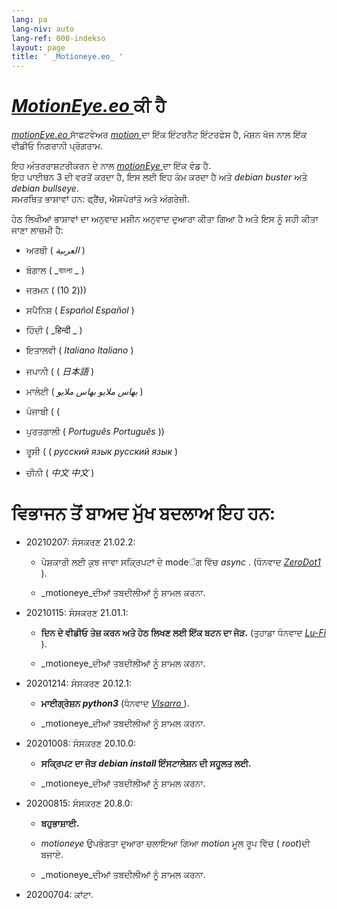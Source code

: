 ```yaml
---
lang: pa
lang-niv: auto
lang-ref: 000-indekso
layout: page
title: ' _Motioneye.eo_ '
---
```

#  [ _MotionEye.eo_ ](https://github.com/jmichault/motioneye.eo) ਕੀ ਹੈ

[ _motionEye.eo_ ](https://github.com/jmichault/motioneye.eo) ਸਾੱਫਟਵੇਅਰ [ _motion_ ](https://motion-project.github.io/)ਦਾ ਇੱਕ ਇੰਟਰਨੈਟ ਇੰਟਰਫੇਸ ਹੈ, ਮੋਸ਼ਨ ਖੋਜ ਨਾਲ ਇੱਕ ਵੀਡੀਓ ਨਿਗਰਾਨੀ ਪ੍ਰੋਗਰਾਮ.

ਇਹ ਅੰਤਰਰਾਸ਼ਟਰੀਕਰਨ ਦੇ ਨਾਲ [ _motionEye_ ](https://github.com/ccrisan/motioneye) ਦਾ ਇੱਕ ਵੰਡ ਹੈ.  
ਇਹ ਪਾਈਥਨ 3 ਦੀ ਵਰਤੋਂ ਕਰਦਾ ਹੈ, ਇਸ ਲਈ ਇਹ ਕੰਮ ਕਰਦਾ ਹੈ ਅਤੇ _debian buster_ ਅਤੇ _debian bullseye_.  
ਸਮਰਥਿਤ ਭਾਸ਼ਾਵਾਂ ਹਨ: ਫ੍ਰੈਂਚ, ਐਸਪੇਰਾਂਤੋ ਅਤੇ ਅੰਗਰੇਜ਼ੀ.

ਹੇਠ ਲਿਖੀਆਂ ਭਾਸ਼ਾਵਾਂ ਦਾ ਅਨੁਵਾਦ ਮਸ਼ੀਨ ਅਨੁਵਾਦ ਦੁਆਰਾ ਕੀਤਾ ਗਿਆ ਹੈ ਅਤੇ ਇਸ ਨੂੰ ਸਹੀ ਕੀਤਾ ਜਾਣਾ ਲਾਜ਼ਮੀ ਹੈ:

* ਅਰਬੀ ( _العربية_ )


* ਬੰਗਾਲ ( _বাংলা _ )
  

  

* ਜਰਮਨ ( (10 2)))


* ਸਪੈਨਿਸ਼ ( _Español_ _Español_ )


* ਹਿੰਦੀ ( _हिन्दी _ )
  

  

* ਇਤਾਲਵੀ ( _Italiano_ _Italiano_ )


* ਜਪਾਨੀ (  ( _日本語_ )


* ਮਾਲੇਈ ( _بهاس ملايو_ _بهاس ملايو_ )


* ਪੰਜਾਬੀ (  ( 

  

* ਪੁਰਤਗਾਲੀ ( _Português_ _Português_ ))


* ਰੂਸੀ (  ( _русский язык_ _русский язык_ )


* ਚੀਨੀ ( _中文_ _中文_ )




# ਵਿਭਾਜਨ ਤੋਂ ਬਾਅਦ ਮੁੱਖ ਬਦਲਾਅ ਇਹ ਹਨ:

* 20210207: ਸੰਸਕਰਣ 21.02.2:


  * ਪੇਸ਼ਕਾਰੀ ਲਈ ਕੁਝ ਜਾਵਾ ਸਕ੍ਰਿਪਟਾਂ ਦੇ modeੰਗ ਵਿੱਚ _async_ . (ਧੰਨਵਾਦ [ _ZeroDot1_ ]( https://github.com/ZeroDot1 ) ).


  *  _motioneye_ਦੀਆਂ ਤਬਦੀਲੀਆਂ ਨੂੰ ਸ਼ਾਮਲ ਕਰਨਾ.


* 20210115: ਸੰਸਕਰਣ 21.01.1:


  * **ਦਿਨ ਦੇ ਵੀਡੀਓ ਤੇਜ਼ ਕਰਨ ਅਤੇ ਹੇਠ ਲਿਖਣ ਲਈ ਇੱਕ ਬਟਨ ਦਾ ਜੋੜ.** (ਤੁਹਾਡਾ ਧੰਨਵਾਦ [ _Lu-Fi_ ](https://github.com/Lu-Fi) ).


  *  _motioneye_ਦੀਆਂ ਤਬਦੀਲੀਆਂ ਨੂੰ ਸ਼ਾਮਲ ਕਰਨਾ.


* 20201214: ਸੰਸਕਰਣ 20.12.1:


  * **ਮਾਈਗ੍ਰੇਸ਼ਨ _python3_** (ਧੰਨਵਾਦ [ _Vlsarro_ ](https://github.com/Vlsarro) ).


  *  _motioneye_ਦੀਆਂ ਤਬਦੀਲੀਆਂ ਨੂੰ ਸ਼ਾਮਲ ਕਰਨਾ.


* 20201008: ਸੰਸਕਰਣ 20.10.0:


  * **ਸਕ੍ਰਿਪਟ ਦਾ ਜੋੜ _debian install_ ਇੰਸਟਾਲੇਸ਼ਨ ਦੀ ਸਹੂਲਤ ਲਈ.**


  *  _motioneye_ਦੀਆਂ ਤਬਦੀਲੀਆਂ ਨੂੰ ਸ਼ਾਮਲ ਕਰਨਾ.


* 20200815: ਸੰਸਕਰਣ 20.8.0:


  * **ਬਹੁਭਾਸ਼ਾਈ.**


  * _motioneye_ ਉਪਭੋਗਤਾ ਦੁਆਰਾ ਚਲਾਇਆ ਗਿਆ _motion_ ਮੂਲ ਰੂਪ ਵਿੱਚ ( _root_)ਦੀ ਬਜਾਏ.


  *  _motioneye_ਦੀਆਂ ਤਬਦੀਲੀਆਂ ਨੂੰ ਸ਼ਾਮਲ ਕਰਨਾ.


* 20200704: ਕਾਂਟਾ.



